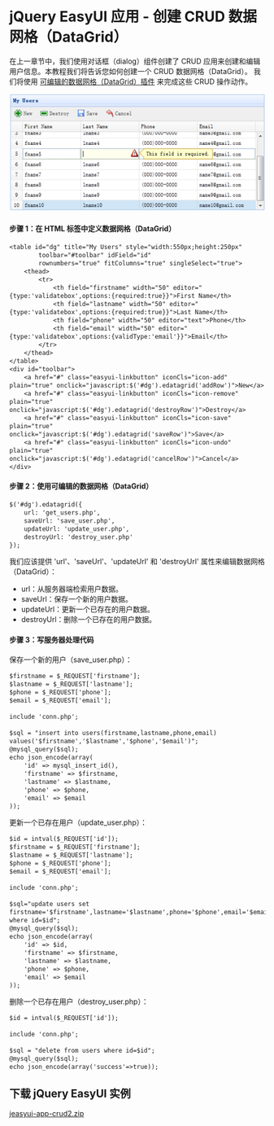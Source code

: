 # jQuery EasyUI 应用 - 创建 CRUD 数据网格（DataGrid）

在上一章节中，我们使用对话框（dialog）组件创建了 CRUD 应用来创建和编辑用户信息。本教程我们将告诉您如何创建一个 CRUD 数据网格（DataGrid）。 我们将使用 [可编辑的数据网格（DataGrid）插件](ext-edatagrid.html) 来完成这些 CRUD 操作动作。

![](img/crud2.png)

#### 步骤 1：在 HTML 标签中定义数据网格（DataGrid）

```
<table id="dg" title="My Users" style="width:550px;height:250px"
		toolbar="#toolbar" idField="id"
		rownumbers="true" fitColumns="true" singleSelect="true">
	<thead>
		<tr>
			<th field="firstname" width="50" editor="{type:'validatebox',options:{required:true}}">First Name</th>
			<th field="lastname" width="50" editor="{type:'validatebox',options:{required:true}}">Last Name</th>
			<th field="phone" width="50" editor="text">Phone</th>
			<th field="email" width="50" editor="{type:'validatebox',options:{validType:'email'}}">Email</th>
		</tr>
	</thead>
</table>
<div id="toolbar">
	<a href="#" class="easyui-linkbutton" iconCls="icon-add" plain="true" onclick="javascript:$('#dg').edatagrid('addRow')">New</a>
	<a href="#" class="easyui-linkbutton" iconCls="icon-remove" plain="true" onclick="javascript:$('#dg').edatagrid('destroyRow')">Destroy</a>
	<a href="#" class="easyui-linkbutton" iconCls="icon-save" plain="true" onclick="javascript:$('#dg').edatagrid('saveRow')">Save</a>
	<a href="#" class="easyui-linkbutton" iconCls="icon-undo" plain="true" onclick="javascript:$('#dg').edatagrid('cancelRow')">Cancel</a>
</div>

```

#### 步骤 2：使用可编辑的数据网格（DataGrid）

```
$('#dg').edatagrid({
	url: 'get_users.php',
	saveUrl: 'save_user.php',
	updateUrl: 'update_user.php',
	destroyUrl: 'destroy_user.php'
});

```

我们应该提供 'url'、'saveUrl'、'updateUrl' 和 'destroyUrl' 属性来编辑数据网格（DataGrid）：

*   url：从服务器端检索用户数据。
*   saveUrl：保存一个新的用户数据。
*   updateUrl：更新一个已存在的用户数据。
*   destroyUrl：删除一个已存在的用户数据。

#### 步骤 3：写服务器处理代码

保存一个新的用户（save_user.php）：

```
$firstname = $_REQUEST['firstname'];
$lastname = $_REQUEST['lastname'];
$phone = $_REQUEST['phone'];
$email = $_REQUEST['email'];

include 'conn.php';

$sql = "insert into users(firstname,lastname,phone,email) values('$firstname','$lastname','$phone','$email')";
@mysql_query($sql);
echo json_encode(array(
	'id' => mysql_insert_id(),
	'firstname' => $firstname,
	'lastname' => $lastname,
	'phone' => $phone,
	'email' => $email
));

```

更新一个已存在用户（update_user.php）：

```
$id = intval($_REQUEST['id']);
$firstname = $_REQUEST['firstname'];
$lastname = $_REQUEST['lastname'];
$phone = $_REQUEST['phone'];
$email = $_REQUEST['email'];

include 'conn.php';

$sql="update users set firstname='$firstname',lastname='$lastname',phone='$phone',email='$email' where id=$id";
@mysql_query($sql);
echo json_encode(array(
	'id' => $id,
	'firstname' => $firstname,
	'lastname' => $lastname,
	'phone' => $phone,
	'email' => $email
));

```

删除一个已存在用户（destroy_user.php）：

```
$id = intval($_REQUEST['id']);

include 'conn.php';

$sql = "delete from users where id=$id";
@mysql_query($sql);
echo json_encode(array('success'=>true));

```

## 下载 jQuery EasyUI 实例

[jeasyui-app-crud2.zip](/try/jeasyui/download/jeasyui-app-crud2.zip)

 